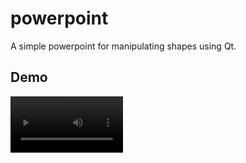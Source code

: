 # powerpoint

A simple powerpoint for manipulating shapes using Qt.

## Demo

<video src='./media/demo.mp4' width=180/>
